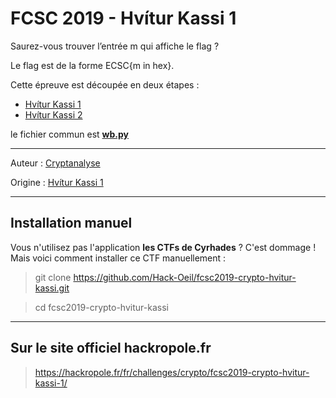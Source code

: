 # FCSC 2019 - Hvítur Kassi 1

Saurez-vous trouver l’entrée m qui affiche le flag ?

Le flag est de la forme ECSC{m in hex}.

Cette épreuve est découpée en deux étapes :

- [Hvítur Kassi 1](README_1_2.md)
- [Hvítur Kassi 2](README_2_2.md)



le fichier commun est **[wb.py](wb.py)**


-----------

Auteur : [Cryptanalyse](https://twitter.com/Cryptanalyse)

Origine : [Hvítur Kassi 1](https://hackropole.fr/fr/challenges/crypto/fcsc2019-crypto-hvitur-kassi-1/)



-----------

## Installation manuel
Vous n'utilisez pas l'application **les CTFs de Cyrhades** ? C'est dommage !
Mais voici comment installer ce CTF manuellement :

> git clone https://github.com/Hack-Oeil/fcsc2019-crypto-hvitur-kassi.git

> cd fcsc2019-crypto-hvitur-kassi


-----------

## Sur le site officiel hackropole.fr
> https://hackropole.fr/fr/challenges/crypto/fcsc2019-crypto-hvitur-kassi-1/